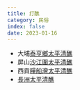 ```yaml
---
title: 打醮
category: 民俗
index: false
date: 2023-01-16
---
```

<adsense></adsense>

- 大埔[泰亨鄉太平清醮](tai-hang-heung-jiao-festival.md)
- 屏山[沙江圍太平清醮](sha-kong-wai-jiao-festival.md)
- 西貢[糧船灣太平清醮](high-land-jiao-festival.md)
- [長洲太平清醮](cheung-chau-jiao-festival.md)